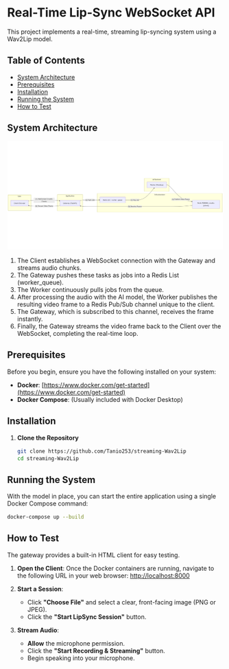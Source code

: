 # Real-Time Lip-Sync WebSocket API

This project implements a real-time, streaming lip-syncing system using a Wav2Lip model.

## Table of Contents
* [System Architecture](#system-architecture)
* [Prerequisites](#prerequisites)
* [Installation](#installation)
* [Running the System](#running-the-system)
* [How to Test](#how-to-test)

## System Architecture
![Logo](assets/arch.png)
1. The Client establishes a WebSocket connection with the Gateway and streams audio chunks.
2. The Gateway pushes these tasks as jobs into a Redis List (worker_queue).
3. The Worker continuously pulls jobs from the queue.
4. After processing the audio with the AI model, the Worker publishes the resulting video frame to a Redis Pub/Sub channel unique to the client.
5. The Gateway, which is subscribed to this channel, receives the frame instantly.
6. Finally, the Gateway streams the video frame back to the Client over the WebSocket, completing the real-time loop.

## Prerequisites
Before you begin, ensure you have the following installed on your system:
* **Docker**: [https://www.docker.com/get-started](https://www.docker.com/get-started)
* **Docker Compose**: (Usually included with Docker Desktop)

## Installation

1.  **Clone the Repository**
    ```bash
    git clone https://github.com/Tanio253/streaming-Wav2Lip
    cd streaming-Wav2Lip
    ```
    
## Running the System
With the model in place, you can start the entire application using a single Docker Compose command:

```bash
docker-compose up --build
```

## How to Test
The gateway provides a built-in HTML client for easy testing.

1.  **Open the Client**: Once the Docker containers are running, navigate to the following URL in your web browser:
    [http://localhost:8000](http://localhost:8000)

2.  **Start a Session**:
    * Click **"Choose File"** and select a clear, front-facing image (PNG or JPEG).
    * Click the **"Start LipSync Session"** button.

3.  **Stream Audio**:
    * **Allow** the microphone permission.
    * Click the **"Start Recording & Streaming"** button.
    * Begin speaking into your microphone.

